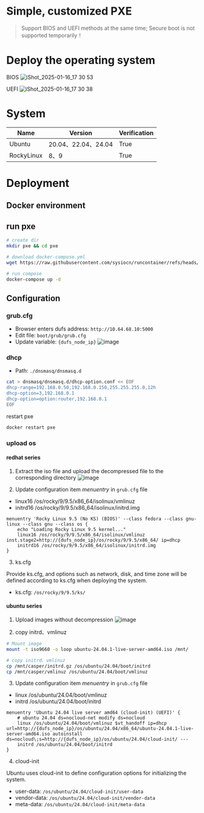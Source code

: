 # Simple, customized PXE

> Support BIOS and UEFI methods at the same time; Secure boot is not supported temporarily！

# Deploy the operating system
BIOS
![iShot_2025-01-16_17 30 53](https://github.com/user-attachments/assets/ad8a1a43-8f4a-4400-95f8-ba910451a494)

UEFI
![iShot_2025-01-16_17 30 38](https://github.com/user-attachments/assets/1221626f-8330-4156-9f44-82dedaee5ffb)

# System

| Name                          | Version                               | Verification   |
|-------------------------------|---------------------------------------|----------------|
| Ubuntu                        | 20.04、22.04、24.04                    | True           |
| RockyLinux                    | 8、9                                   | True           |

# Deployment

## Docker environment

## run pxe
```bash
# create dir
mkdir pxe && cd pxe

# download docker-compose.yml
wget https://raw.githubusercontent.com/sysiocn/runcontainer/refs/heads/main/container/pxe/docker-compose.yml

# run compose
docker-compose up -d
```

## Configuration

### grub.cfg
* Browser enters dufs address: `http://10.64.68.10:5000`
* Edit file: `boot/grub/grub.cfg`
* Update variable: `{dufs_node_ip}`
![image](https://github.com/user-attachments/assets/8896190e-9006-42a0-9a98-44f078a03571)

### dhcp
* Path: `./dnsmasq/dnsmasq.d`
```bash
cat > dnsmasq/dnsmasq.d/dhcp-option.conf << EOF
dhcp-range=192.168.0.50,192.168.0.150,255.255.255.0,12h
dhcp-option=3,192.168.0.1
dhcp-option=option:router,192.168.0.1
EOF
```

restart pxe
```bash
docker restart pxe
```

### upload os

#### redhat series
1. Extract the iso file and upload the decompressed file to the corresponding directory
![image](https://github.com/user-attachments/assets/4d32f92f-170b-4b2a-8755-fa80c578f8d5)

2. Update configuration item *menuentry* in `grub.cfg` file

* linux16 /os/rocky/9/9.5/x86_64/isolinux/vmlinuz
* initrd16 /os/rocky/9/9.5/x86_64/isolinux/initrd.img

```
menuentry 'Rocky Linux 9.5 (No KS) (BIOS)' --class fedora --class gnu-linux --class gnu --class os {
    echo "Loading Rocky Linux 9.5 kernel..."
    linux16 /os/rocky/9/9.5/x86_64/isolinux/vmlinuz inst.stage2=http://{dufs_node_ip}/os/rocky/9/9.5/x86_64/ ip=dhcp
    initrd16 /os/rocky/9/9.5/x86_64/isolinux/initrd.img
}
```
3. ks.cfg

Provide ks.cfg, and options such as network, disk, and time zone will be defined according to ks.cfg when deploying the system.

* ks.cfg: `/os/rocky/9/9.5/ks/`

#### ubuntu series
1. Upload images without decompression
![image](https://github.com/user-attachments/assets/fae18b7e-42db-49c5-a00d-0dcbb92a0162)

2. copy initrd、vmlinuz
```bash
# Mount image
mount -t iso9660 -o loop ubuntu-24.04.1-live-server-amd64.iso /mnt/

# copy initrd、vmlinuz
cp /mnt/casper/initrd.gz /os/ubuntu/24.04/boot/initrd
cp /mnt/casper/vmlinuz /os/ubuntu/24.04/boot/vmlinuz
```

3. Update configuration item *menuentry* in `grub.cfg` file

* linux /os/ubuntu/24.04/boot/vmlinuz
* initrd /os/ubuntu/24.04/boot/initrd

```
menuentry 'Ubuntu 24.04 live server amd64 (cloud-init) (UEFI)' {
    # ubuntu 24.04 ds=nocloud-net modify ds=nocloud
    linux /os/ubuntu/24.04/boot/vmlinuz $vt_handoff ip=dhcp url=http://{dufs_node_ip}/os/ubuntu/24.04/x86_64/ubuntu-24.04.1-live-server-amd64.iso autoinstall ds=nocloud\;s=http://{dufs_node_ip}/os/ubuntu/24.04/cloud-init/ ---
    initrd /os/ubuntu/24.04/boot/initrd
}
```

4. cloud-init

Ubuntu uses cloud-init to define configuration options for initializing the system.

* user-data: `/os/ubuntu/24.04/cloud-init/user-data`
* vendor-data: `/os/ubuntu/24.04/cloud-init/vendor-data`
* meta-data: `/os/ubuntu/24.04/cloud-init/meta-data`


